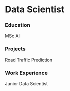 # Data Scientist

### Education
MSc AI

### Projects
Road Traffic Prediction

### Work Experience
Junior Data Scientist
